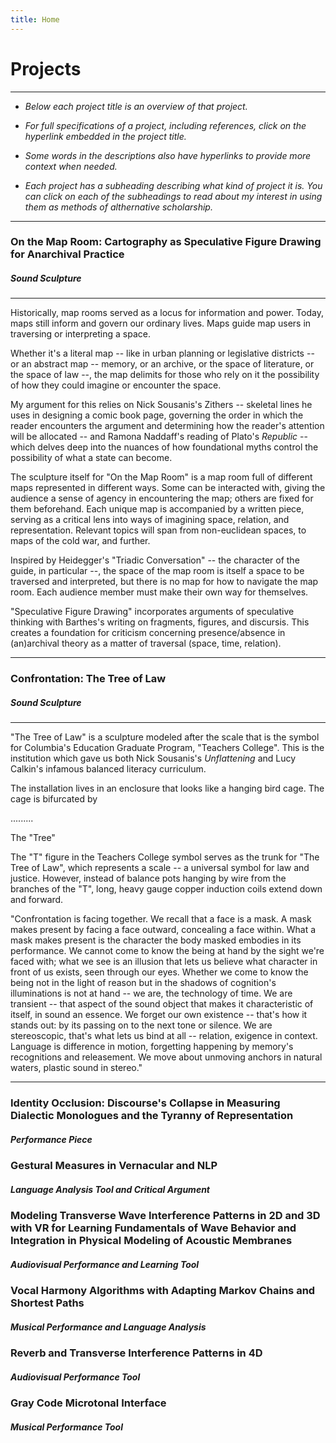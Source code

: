 ```yaml
---
title: Home
---
```

# Projects

  

***

- *Below each project title is an overview of that project.* 

- *For full specifications of a project, including references, click on the hyperlink embedded in the project title.*

- *Some words in the descriptions also have hyperlinks to provide more context when needed.*

- *Each project has a subheading describing what kind of project it is. You can click on each of the subheadings to read about my interest in using them as methods of althernative scholarship.*

***

  

  

### On the Map Room: Cartography as Speculative Figure Drawing for Anarchival Practice 

##### *Sound Sculpture*

***

Historically, map rooms served as a locus for information and power. Today, maps still inform and govern our ordinary lives. Maps guide map users in traversing or interpreting a space. 

  

Whether it's a literal map -- like in urban planning or legislative districts -- or an abstract map -- memory, or an archive, or the space of literature, or the space of law --, the map delimits for those who rely on it the possibility of how they could imagine or encounter the space. 

  

My argument for this relies on Nick Sousanis's Zithers -- skeletal lines he uses in designing a comic book page, governing the order in which the reader encounters the argument and determining how the reader's attention will be allocated -- and Ramona Naddaff's reading of Plato's *Republic* -- which delves deep into the nuances of how foundational myths control the possibility of what a state can become.

  

  

The sculpture itself for "On the Map Room" is a map room full of different maps represented in different ways. Some can be interacted with, giving the audience a sense of agency in encountering the map; others are fixed for them beforehand. Each unique map is accompanied by a written piece, serving as a critical lens into ways of imagining space, relation, and representation. Relevant topics will span from non-euclidean spaces, to maps of the cold war, and further.

  

Inspired by Heidegger's "Triadic Conversation" -- the character of the guide, in particular --, the space of the map room is itself a space to be traversed and interpreted, but there is no map for how to navigate the map room. Each audience member must make their own way for themselves.

  

"Speculative Figure Drawing" incorporates arguments of speculative thinking with Barthes's writing on fragments, figures, and discursis. This creates a foundation for criticism concerning presence/absence in (an)archival theory as a matter of traversal (space, time, relation). 

***

  

### Confrontation: The Tree of Law 

##### *Sound Sculpture*

***

"The Tree of Law" is a sculpture modeled after the scale that is the symbol for Columbia's Education Graduate Program, "Teachers College". This is the institution which gave us both Nick Sousanis's *Unflattening* and Lucy Calkin's infamous balanced literacy curriculum. 

  

The installation lives in an enclosure that looks like a hanging bird cage. The cage is bifurcated by 

  

.........

  

The "Tree" 

  

The "T" figure in the Teachers College symbol serves as the trunk for "The Tree of Law", which represents a scale -- a universal symbol for law and justice. However, instead of balance pots hanging by wire from the branches of the "T", long, heavy gauge copper induction coils extend down and forward. 

  

"Confrontation is facing together. We recall that a face is a mask. A mask makes present by facing a face outward, concealing a face within. What a mask makes present is the character the body masked embodies in its performance. We cannot come to know the being at hand by the sight we're faced with; what we see is an illusion that lets us believe what character in front of us exists, seen through our eyes. Whether we come to know the being not in the light of reason but in the shadows of cognition's illuminations is not at hand -- we are, the technology of time. We are transient -- that aspect of the sound object that makes it characteristic of itself, in sound an essence. We forget our own existence -- that's how it stands out: by its passing on to the next tone or silence. We are stereoscopic, that's what lets us bind at all -- relation, exigence in context. Language is difference in motion, forgetting happening by memory's recognitions and releasement. We move about unmoving anchors in natural waters, plastic sound in stereo."

***

  

  

  

### Identity Occlusion: Discourse's Collapse in Measuring Dialectic Monologues and the Tyranny of Representation 

##### *Performance Piece*

  

  

  

  

  

  

  

### Gestural Measures in Vernacular and NLP 

##### *Language Analysis Tool and Critical Argument*

  

  

  

  

### Modeling Transverse Wave Interference Patterns in 2D and 3D with VR for Learning Fundamentals of Wave Behavior and Integration in Physical Modeling of Acoustic Membranes 

##### *Audiovisual Performance and Learning Tool*

  

  

  

  

### Vocal Harmony Algorithms with Adapting Markov Chains and Shortest Paths 

##### *Musical Performance and Language Analysis*

  

  

  

  

### Reverb and Transverse Interference Patterns in 4D 

##### *Audiovisual Performance Tool*

  

  

  

  

### Gray Code Microtonal Interface 

##### *Musical Performance Tool*